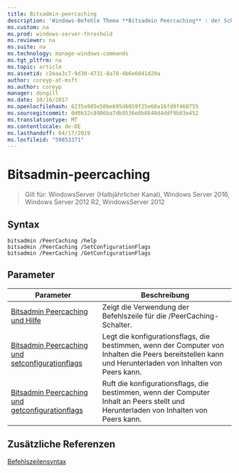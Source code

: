 ```yaml
---
title: Bitsadmin-peercaching
description: 'Windows-Befehle Thema **Bitsadmin Peercaching** : der Schalter Peercaching aufgelistet.'
ms.custom: na
ms.prod: windows-server-threshold
ms.reviewer: na
ms.suite: na
ms.technology: manage-windows-commands
ms.tgt_pltfrm: na
ms.topic: article
ms.assetid: c2eaa3c7-9d30-4731-8a78-4b6e6041d29a
author: coreyp-at-msft
ms.author: coreyp
manager: dongill
ms.date: 10/16/2017
ms.openlocfilehash: 6235a985e50be695d6059f25e60a16fd0f468755
ms.sourcegitcommit: 0d0b32c8986ba7db9536e0b8648d4ddf9b03e452
ms.translationtype: MT
ms.contentlocale: de-DE
ms.lasthandoff: 04/17/2019
ms.locfileid: "59853371"
---
```

# <a name="bitsadmin-peercaching"></a>Bitsadmin-peercaching

>Gilt für: WindowsServer (Halbjährlicher Kanal), Windows Server 2016, Windows Server 2012 R2, WindowsServer 2012

## <a name="syntax"></a>Syntax
```
bitsadmin /PeerCaching /help
bitsadmin /PeerCaching /SetConfigurationFlags
bitsadmin /PeerCaching /GetConfigurationFlags
```
## <a name="parameters"></a>Parameter
|Parameter|Beschreibung|
|-------|--------|
|[Bitsadmin Peercaching und Hilfe](bitsadmin-peercaching-and-help.md)|Zeigt die Verwendung der Befehlszeile für die /PeerCaching-Schalter.|
|[Bitsadmin Peercaching und setconfigurationflags](bitsadmin-peercaching-and-setconfigurationflags.md)|Legt die konfigurationsflags, die bestimmen, wenn der Computer von Inhalten die Peers bereitstellen kann und Herunterladen von Inhalten von Peers kann.|
|[Bitsadmin Peercaching und getconfigurationflags](bitsadmin-peercaching-and-getconfigurationflags.md)|Ruft die konfigurationsflags, die bestimmen, wenn der Computer Inhalt an Peers stellt und Herunterladen von Inhalten von Peers kann.|
## <a name="additional-references"></a>Zusätzliche Referenzen
[Befehlszeilensyntax](command-line-syntax-key.md)
